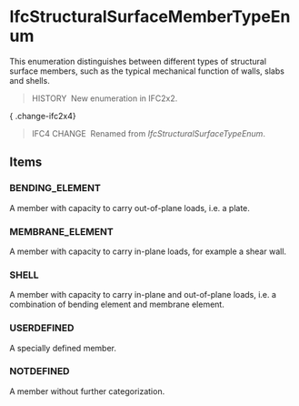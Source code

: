 # IfcStructuralSurfaceMemberTypeEnum

This enumeration distinguishes between different types of structural surface members, such as the typical mechanical function of walls, slabs and shells.

> HISTORY&nbsp; New enumeration in IFC2x2.

{ .change-ifc2x4}
> IFC4 CHANGE&nbsp; Renamed from _IfcStructuralSurfaceTypeEnum_.

## Items

### BENDING_ELEMENT
A member with capacity to carry out-of-plane loads, i.e. a plate.

### MEMBRANE_ELEMENT
A member with capacity to carry in-plane loads, for example a shear wall.

### SHELL
A member with capacity to carry in-plane and out-of-plane loads, i.e. a combination of bending element and membrane element.

### USERDEFINED
A specially defined member.

### NOTDEFINED
A member without further categorization.
